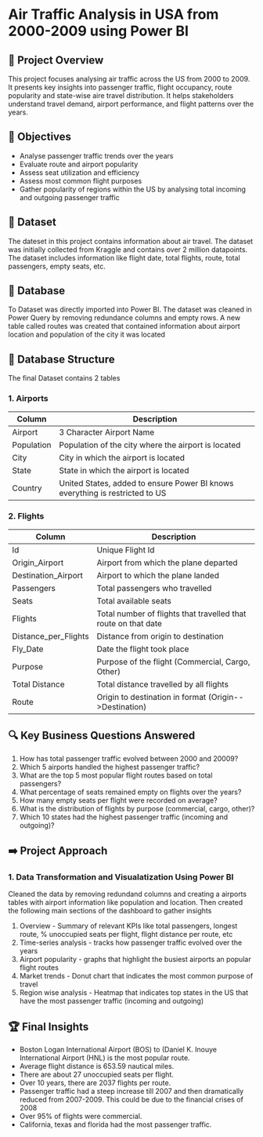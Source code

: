 # Air Traffic Analysis in USA from 2000-2009 using Power BI

## 🚀 Project Overview

This project focuses analysing air traffic across the US from 2000 to 2009. It presents key insights into passenger traffic, flight occupancy, route popularity and state-wise aire travel distribution. It helps stakeholders understand travel demand, airport performance, and flight patterns over the years.

## 🎯 Objectives 

- Analyse passenger traffic trends over the years
- Evaluate route and airport popularity
- Assess seat utilization and efficiency
- Assess most common flight purposes
- Gather popularity of regions within the US by analysing total incoming and outgoing passenger traffic

## 📖 Dataset

The dateset in this project contains information about air travel. The dataset was initially collected from Kraggle and contains over 2 million datapoints. The dataset includes information like flight date, total flights, route, total passengers, empty seats, etc.

## 📁 Database

To Dataset was directly imported into Power BI. The dataset was cleaned in Power Query by removing redundance columns and empty rows. A new table called routes was created that contained information about airport location and population of the city it was located

## 📂 Database Structure

The final Dataset contains 2 tables 

### 1. Airports
| Column     | Description                                                                  |
|------------|------------------------------------------------------------------------------|
| Airport    | 3 Character Airport Name                                                     |
| Population | Population of the city where the airport is located                          |
| City       | City in which the airport is located                                         |
| State      | State in which the airport is located                                        |
| Country    | United States, added to ensure Power BI knows everything is restricted to US |

### 2. Flights
| Column               | Description                                                    |
|----------------------|----------------------------------------------------------------|
| Id                   | Unique Flight Id                                               |
| Origin_Airport       | Airport from which the plane departed                          |
| Destination_Airport  | Airport to which the plane landed                              |
| Passengers           | Total passengers who travelled                                 |
| Seats                | Total available seats                                          |
| Flights              | Total number of flights that travelled that route on that date |
| Distance_per_Flights | Distance from origin to destination                            |
| Fly_Date             | Date the flight took place                                     |
| Purpose              | Purpose of the flight (Commercial, Cargo, Other)               |
| Total Distance       | Total distance travelled by all flights                        |
| Route                | Origin to destination in format (Origin-->Destination)         |

## 🔍 Key Business Questions Answered

1. How has total passenger traffic evolved between 2000 and 20009?
2. Which 5 airports handled the highest passenger traffic?
3. What are the top 5 most popular flight routes based on total passengers?
4. What percentage of seats remained empty on flights over the years?
5. How many empty seats per flight were recorded on average?
6. What is the distribution of flights by purpose (commercial, cargo, other)?
7. Which 10 states had the highest passenger traffic (incoming and outgoing)?

## ➡️ Project Approach

### 1. Data Transformation and Visualatization Using Power BI
Cleaned the data by removing redundand columns and creating a airports tables with airport information like population and location. Then created the following main sections of the dashboard to gather insights
1. Overview - Summary of relevant KPIs like total passengers, longest route, % unoccupied seats per flight, flight distance per route, etc
2. Time-series analysis - tracks how passenger traffic evolved over the years
3. Airport popularity - graphs that highlight the busiest airports an popular flight routes
4. Market trends - Donut chart that indicates the most common purpose of travel
5. Region wise analysis - Heatmap that indicates top states in the US that have the most passenger traffic (incoming and outgoing)

## 🏆 Final Insights
- Boston Logan International Airport (BOS) to (Daniel K. Inouye International Airport (HNL) is the most popular route.
-  Average flight distance is 653.59 nautical miles.
-  There are about 27 unoccupied seats per flight.
-  Over 10 years, there are 2037 flights per route.
-  Passenger traffic had a steep increase till 2007 and then dramatically reduced from 2007-2009. This could be due to the financial crises of 2008
-  Over 95% of flights were commercial.
-  California, texas and florida had the most passenger traffic.
